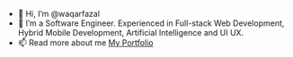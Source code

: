 - 👋 Hi, I’m @waqarfazal
- 👀 I’m a Software Engineer. Experienced in Full-stack Web Development, Hybrid Mobile Development, Artificial Intelligence and UI UX.
- 📫 Read more about me [My Portfolio](https://www.waqarfazal.com)

<!---
waqarfazal/waqarfazal is a ✨ special ✨ repository because its `README.md` (this file) appears on your GitHub profile.
You can click the Preview link to take a look at your changes.
--->
